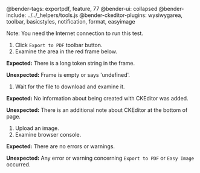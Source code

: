 @bender-tags: exportpdf, feature, 77 @bender-ui: collapsed @bender-include: ../../_helpers/tools.js
@bender-ckeditor-plugins: wysiwygarea, toolbar, basicstyles, notification, format, easyimage

Note: You need the Internet connection to run this test.

1. Click `Export to PDF` toolbar button.
1. Examine the area in the red frame below.

**Expected:** There is a long token string in the frame.

**Unexpected:** Frame is empty or says 'undefined'.

1. Wait for the file to download and examine it.

**Expected:** No information about being created with CKEditor was added.

**Unexpected:** There is an additional note about CKEditor at the bottom of page.

1. Upload an image.
1. Examine browser console.

**Expected:** There are no errors or warnings.

**Unexpected:** Any error or warning concerning `Export to PDF` or `Easy Image` occurred.
